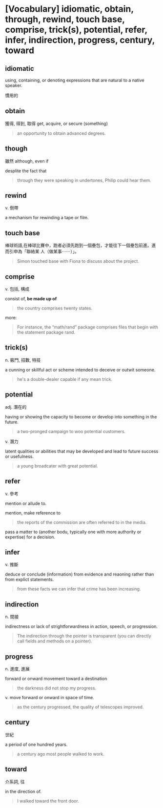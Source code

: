 # [Vocabulary] idiomatic, obtain, through, rewind, touch base, comprise, trick(s), potential, refer, infer, indirection, progress, century, toward

## idiomatic 

using, containing, or denoting expressions that are natural to a native speaker.

慣用的

## obtain

獲得, 得到, 取得 get, acquire, or secure (something)

> an opportunity to obtain advanced degrees.

## though

雖然 although, even if

desplite the fact that

> through they were speaking in undertones, Philip could hear them.

## rewind

v. 倒帶

a mechanism for rewinding a tape or film. 

## touch base 

棒球術語,在棒球比賽中，跑者必須先跑到一個壘包，才能往下一個壘包前進。進而引申為「聯絡某
人（做某事⋯⋯）」。

> Simon touched base with Fiona to discuss about the project.

## comprise 

v. 包括, 構成

consist of, **be made up of**

> the country comprises twenty states.

more: 

> For instance, the “math/rand” package comprises files that begin with the statement package rand.


## trick(s)

n. 竅門, 招數, 特技

a cunning or skillful act or scheme intended to deceive or outwit someone.

> he's a double-dealer capable if any mean trick.
## potential 

adj. 潛在的

having or showing the capacity to become or develop into something in the future.

> a two-pronged campaign to woo potential customers.

v. 潛力

latent qualities or abilities that may be developed and lead to future success or usefulness.

> a young broadcater with great potential.

## refer

v. 參考

mention or allude to.

mention, make reference to

> the reports of the commission are often referred to in the media.

pass a matter to (another bodu, typically one with more authority or expertise) for a decision.

## infer 

v. 推斷

deduce or conclude (information) from evidence and reaoning rather than from explict statements. 

> from these facts we can infer that crime has been increasing.
## indirection

n. 間接

indirectness or lack of strightforwardness in action, speech, or progression.

>  The indirection through the pointer is transparent (you can directly call fields and methods on a pointer).

## progress

n. 進度, 進展

forward or onward movement toward a destination

> the darkness did not stop my progress.

v. move forward or onward in space of time.

> as the century progressed, the quality of telescopes improved.

## century

世紀

a period of one hundred years.

> a century ago most people walked to work.

## toward

介系詞, 往

in the direction of.

> I walked toward the front door.
